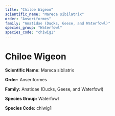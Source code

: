 ```yaml
---
title: "Chiloe Wigeon"
scientific_name: "Mareca sibilatrix"
order: "Anseriformes"
family: "Anatidae (Ducks, Geese, and Waterfowl)"
species_group: "Waterfowl"
species_code: "chiwig1"
---
```


# Chiloe Wigeon

**Scientific Name:** Mareca sibilatrix

**Order:** Anseriformes

**Family:** Anatidae (Ducks, Geese, and Waterfowl)

**Species Group:** Waterfowl

**Species Code:** chiwig1

